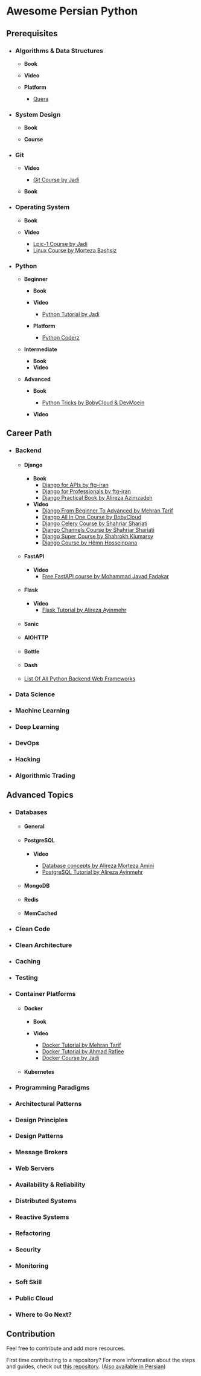 # Awesome Persian Python

## Prerequisites

- ### Algorithms & Data Structures
  
  - **Book**

  - **Video**

  - **Platform**
    - [Quera](https://quera.org/)

- ### System Design
  
  - **Book**

  - **Course**

- ### Git
  
  - **Video**
    - [Git Course by Jadi](https://faradars.org/courses/fvgit9609-git-github-gitlab)

  - **Book**

- ### Operating System

  - **Book**

  - **Video**
    - [Lpic-1 Course by Jadi](https://www.youtube.com/watch?v=cqfrsmg4BKo&list=PL-tKrPVkKKE0kM18Sg5fqaZW1V2nidAeU&index=2)
    - [Linux Course by Morteza Bashsiz](https://sudoer.ir/)

- ### Python

  - **Beginner**
  
    - **Book**

    - **Video**
      - [Python Tutorial by Jadi](https://gotoclass.ir/courses/%D8%A2%D9%85%D9%88%D8%B2%D8%B4-%D9%BE%D8%A7%DB%8C%D8%AA%D9%88%D9%86/)

    - **Platform**
      - [Python Coderz](https://python.coderz.ir/index.html)

  - **Intermediate**
  
    - **Book**
    - **Video**

  - **Advanced**
  
    - **Book**
      - [Python Tricks by BobyCloud & DevMoein](http://boby.cloud/product/python-tricks/)

    - **Video**

## Career Path

- ### Backend

  - #### Django
  
    - **Book**
      - [Django for APIs by ftg-iran](https://github.com/ftg-iran/dfa-persian)
      - [Django for Professionals by ftg-iran](https://github.com/ftg-iran/dfp-persian)
      - [Django Practical Book by Alireza Azimzadeh](https://www.pendarepars.com/book/%DA%A9%D8%AA%D8%A7%D8%A8-%DA%A9%D8%AA%D8%A7%D8%A8-%D8%A2%D9%85%D9%88%D8%B2%D8%B4-%DA%A9%D8%A7%D8%B1%D8%A8%D8%B1%D8%AF%D9%8A-%D8%AC%D9%86%DA%AF%D9%88-django-%D9%82%D9%88%D9%8A%D8%AA%D8%B1%D9%8A%D9%86-%D9%81%D8%B1%D9%8A%D9%85%D9%88%D8%B1%DA%A9-%D8%AA%D9%88%D8%B3%D8%B9%D9%87-%D9%88%D8%A8-%D8%A7%D9%BE%D9%84%D9%8A%DA%A9%D9%8A%D8%B4%D9%86-%D9%BE%D8%A7%D9%8A%D8%AA%D9%88%D9%86)
    - **Video**
      - [Django From Beginner To Advanced by Mehran Tarif](https://www.youtube.com/watch?v=XVNnOa41jT0&list=PLAt10Vana3YeAwS_LyLCeu7chml8eP8bh)
      - [Django All In One Course by BobyCloud](https://www.youtube.com/watch?v=5SXtOyOhk9M&list=PLGlWjLcdLyGyqEqh9rBQ-9toPsFeHWrMr)
      - [Django Celery Course by Shahriar Shariati](https://www.youtube.com/watch?v=Fr9PljpWOz0&list=PLRU2zoAmuzJ1MjnIueq8vkXwWojH04Dwx)
      - [Django Channels Course by Shahriar Shariati](https://www.youtube.com/watch?v=8tBZtG2iTKM&list=PLRU2zoAmuzJ2GD68st5SinXXv_Gv1lWRm)
      - [Django Super Course by Shahrokh Kiumarsy](https://www.youtube.com/watch?v=UnP4DmFMAxc&list=PLT4Mhd4PhxKD5uBkjzXymKARtViXWtwb7)
      - [Django Course by Hêmn Hosseinpana](https://www.youtube.com/watch?v=VVbznmQ5YbE&list=PLJ9zDGwhhsByH5tcpM9H3VzdHYpne3bSa)

  - #### FastAPI

    - **Video**
      - [Free FastAPI course by Mohammad Javad Fadakar](https://youtube.com/playlist?list=PLVN7DLFGYaP46oDpQtSnOR6vguu_YpUM9)

  - #### Flask

    - **Video**
      - [Flask Tutorial by Alireza Ayinmehr](https://www.youtube.com/playlist?list=PLdUn5H7OTUk1WYCrDJpNGpJ2GFWd7yZaw)

  - #### Sanic

  - #### AIOHTTP

  - #### Bottle

  - #### Dash

  - [List Of All Python Backend Web Frameworks](https://wiki.python.org/moin/WebFrameworks)

- ### Data Science

- ### Machine Learning

- ### Deep Learning

- ### DevOps

- ### Hacking

- ### Algorithmic Trading

## Advanced Topics

- ### Databases
  
  - #### General

  - #### PostgreSQL
  
    - **Video**

      - [Database concepts by Alireza Morteza Amini](https://maktabkhooneh.org/course/%D9%BE%D8%A7%DB%8C%DA%AF%D8%A7%D9%87-%D8%AF%D8%A7%D8%AF%D9%87-mk214/)
      - [PostgreSQL Tutorial by Alireza Ayinmehr](https://www.youtube.com/playlist?list=PLdUn5H7OTUk1PSzkW_1KmEX_wASLw7X_M)

  - #### MongoDB

  - #### Redis

  - #### MemCached
  
- ### Clean Code

- ### Clean Architecture

- ### Caching

- ### Testing

- ### Container Platforms

  - #### Docker
  
    - **Book**

    - **Video**
      - [Docker Tutorial by Mehran Tarif](https://www.youtube.com/watch?v=j4mYb5ZuH3Q&list=PLAt10Vana3Ye_xFzq-whnnOhPsHQe1NDX)
      - [Docker Tutorial by Ahmad Rafiee](https://dockerme.ir/category/video/)
      - [Docker Course by Jadi](https://www.youtube.com/watch?v=_jKNnHROiC0)

  - #### Kubernetes

- ### Programming Paradigms

- ### Architectural Patterns

- ### Design Principles
  
- ### Design Patterns

- ### Message Brokers

- ### Web Servers

- ### Availability & Reliability

- ### Distributed Systems

- ### Reactive Systems

- ### Refactoring

- ### Security

- ### Monitoring

- ### Soft Skill

- ### Public Cloud

- ### Where to Go Next?

## Contribution

Feel free to contribute and add more resources.

First time contributing to a repository? For more information about the steps and guides, check out [this repository](https://github.com/firstcontributions/first-contributions). ([Also available in Persian](https://github.com/firstcontributions/first-contributions/blob/master/translations/README.fa.md))
